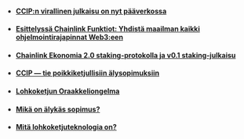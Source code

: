 - #### [CCIP:n virallinen julkaisu on nyt pääverkossa](https://medium.com/chainlink-community/ccip-n-virallinen-julkaisu-on-nyt-p%C3%A4%C3%A4verkossa-2706277fda7f)
- #### [Esittelyssä Chainlink Funktiot: Yhdistä maailman kaikki ohjelmointirajapinnat Web3:een](https://medium.com/chainlink-community/esittelyss%C3%A4-chainlink-funktiot-yhdist%C3%A4-maailman-kaikki-ohjelmointirajapinnat-web3-een-342b2a051484)
- #### [Chainlink Ekonomia 2.0 staking-protokolla ja v0.1 staking-julkaisu](https://medium.com/chainlink-community/chainlink-ekonomia-2-0-panostusprotokolla-ja-v0-1-panostusjulkaisu-c442ea0d37d3)
- #### [CCIP — tie poikkiketjullisiin älysopimuksiin](https://medium.com/chainlink-community/ccip-tie-poikkiketjullisiin-%C3%A4lysopimuksiin-aa02b8984e71)
- #### [Lohkoketjun Oraakkeliongelma](https://medium.com/chainlink-community/lohkoketjun-oraakkeliongelma-0f6f56d2ccfe)
- #### [Mikä on älykäs sopimus?](https://medium.com/chainlink-community/mik%C3%A4-on-%C3%A4lyk%C3%A4s-sopimus-de1c65af8d5e)
- #### [Mitä lohkoketjuteknologia on?](https://medium.com/chainlink-community/mit%C3%A4-lohkoketjuteknologia-on-9b4ed1c7787a)
